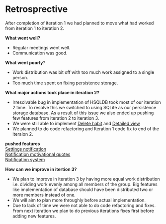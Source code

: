 # Retrosprective 
After completion of iteration 1 we had planned to move what had worked from iteration 1 to iteration 2.  

**What went well?**
* Regular meetings went well.
* Communication was good.

**What went poorly**?
* Work distribution was bit off with too much work assigned to a single person.
* Too much time spent on fixing persistence storage.

**What major actions took place in iteration 2?**
* Irresolvable bug in implementation of HSQLDB took most of our iteration 2 time. To resolve this we switched to using SQLite as our persistence storage database. As a result of this issue we also ended up pushing few features from iteration 2 to iteration 3.   
* We were still able to implement [Delete habit](https://code.cs.umanitoba.ca/3350-winter-2021-a02/group-12/good-habits-a02-12/-/issues/5) and [Detailed view](https://code.cs.umanitoba.ca/3350-winter-2021-a02/group-12/good-habits-a02-12/-/issues/4)  
* We planned to do code refactoring and Iteration 1 code fix to end of the iteraion 2.  

**pushed features**  
[Settings notification](https://code.cs.umanitoba.ca/3350-winter-2021-a02/group-12/good-habits-a02-12/-/issues/8)  
[Notification motivational quotes](https://code.cs.umanitoba.ca/3350-winter-2021-a02/group-12/good-habits-a02-12/-/issues/7)  
[Notification system](https://code.cs.umanitoba.ca/3350-winter-2021-a02/group-12/good-habits-a02-12/-/issues/6)

**How can we improve in itertion 3?**
* We plan to improve in iteration 3 by having more equal work distribution i.e. dividing work evenly among all members of the group. Big features like implementation of database should have been distributed two or more members instead of one. 
* We will aim to plan more throughly before actual implementation. 
* Due to lack of time we were not able to do code refactoring and fixes. From next iteration we plan to do previous iterations fixes first before adding new features.

